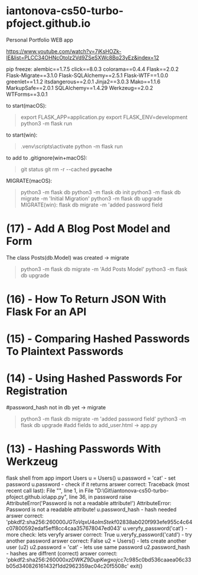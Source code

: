 # iantonova-cs50-turbo-pfoject.github.io
Personal Portfolio WEB app

https://www.youtube.com/watch?v=7jKsHOZk-IE&list=PLCC34OHNcOtolz2Vd9ZSeSXWc8Bq23yEz&index=12

pip freeze:
    alembic==1.7.5
    click==8.0.3
    colorama==0.4.4
    Flask==2.0.2
    Flask-Migrate==3.1.0
    Flask-SQLAlchemy==2.5.1
    Flask-WTF==1.0.0
    greenlet==1.1.2
    itsdangerous==2.0.1
    Jinja2==3.0.3
    Mako==1.1.6
    MarkupSafe==2.0.1
    SQLAlchemy==1.4.29
    Werkzeug==2.0.2
    WTForms==3.0.1

to start(macOS):
>export FLASK_APP=application.py
>export FLASK_ENV=development
>python3 -m flask run

to start(win):
>.venv\scripts\activate
>python -m flask run

to add to .gitignore(win+macOS):
>git status
>git rm -r --cached __pycache__

MIGRATE(macOS):
>python3 -m flask db 
>python3 -m flask db init
>python3 -m flask db migrate -m 'Initial Migration'
>python3 -m flask db upgrade 
MIGRATE(win):
>flask db migrate -m 'added password field

# (17) - Add A Blog Post Model and Form 
The class Posts(db.Model) was created -> migrate
> python3 -m flask db migrate -m 'Add Posts Model'
> python3 -m flask db upgrade

# (16) - How To Return JSON With Flask For an API

# (15) - Comparing Hashed Passwords To Plaintext Passwords

# (14) - Using Hashed Passwords For Registration 
#password_hash not in db yet -> migrate
> python3 -m flask db migrate -m 'added password field'
> python3 -m flask db upgrade 
#add fields to add_user.html -> app.py

# (13) - Hashing Passwords With Werkzeug
flask shell
from app import Users
u = Users()
u.password = 'cat'          - set password
u.password                  - check if it returns
                arswer correct: Traceback (most recent call last):
                                File "<console>", line 1, in <module>
                                File "D:\Git\iantonova-cs50-turbo-pfoject.github.io\app.py", line 36, in password
                                    raise AttributeError('Password is not a readable attribute!')
                                AttributeError: Password is not a readable attribute!
u.password_hash             - hash needed
                arswer correct:             'pbkdf2:sha256:260000$JGToVqxU4olmStek$f02838ab020f993efe955c4c64c07800592edaf5eff8cc4caa357678047ed043'
u.veryfy_password('cat')    - more check: lets veryfy
                arswer correct: True
u.veryfy_password('catd')   - try another password
                arswer correct: False
u2 = Users()                - lets create another user (u2)
u2.password = 'cat'         - lets use same password
u2.password_hash            - hashes are diffrent (correct)
                arswer correct:     
                'pbkdf2:sha256:260000$xzDWKZ9DupKwgxoj$cc7c985c0bd536caaea06c33b05d340826161432f1dd2962359ac04c20f5508c'
exit()